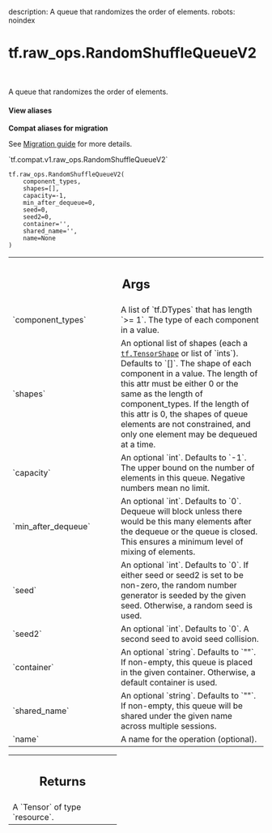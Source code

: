 description: A queue that randomizes the order of elements.
robots: noindex

# tf.raw_ops.RandomShuffleQueueV2

<!-- Insert buttons and diff -->

<table class="tfo-notebook-buttons tfo-api nocontent" align="left">

</table>



A queue that randomizes the order of elements.


<section class="expandable">
  <h4 class="showalways">View aliases</h4>
  <p>
<b>Compat aliases for migration</b>
<p>See
<a href="https://www.tensorflow.org/guide/migrate">Migration guide</a> for
more details.</p>
<p>`tf.compat.v1.raw_ops.RandomShuffleQueueV2`</p>
</p>
</section>

<pre class="devsite-click-to-copy prettyprint lang-py tfo-signature-link">
<code>tf.raw_ops.RandomShuffleQueueV2(
    component_types,
    shapes=[],
    capacity=-1,
    min_after_dequeue=0,
    seed=0,
    seed2=0,
    container=&#x27;&#x27;,
    shared_name=&#x27;&#x27;,
    name=None
)
</code></pre>



<!-- Placeholder for "Used in" -->


<!-- Tabular view -->
 <table class="responsive fixed orange">
<colgroup><col width="214px"><col></colgroup>
<tr><th colspan="2"><h2 class="add-link">Args</h2></th></tr>

<tr>
<td>
`component_types`<a id="component_types"></a>
</td>
<td>
A list of `tf.DTypes` that has length `>= 1`.
The type of each component in a value.
</td>
</tr><tr>
<td>
`shapes`<a id="shapes"></a>
</td>
<td>
An optional list of shapes (each a <a href="../../tf/TensorShape.md"><code>tf.TensorShape</code></a> or list of `ints`). Defaults to `[]`.
The shape of each component in a value. The length of this attr must
be either 0 or the same as the length of component_types. If the length of
this attr is 0, the shapes of queue elements are not constrained, and
only one element may be dequeued at a time.
</td>
</tr><tr>
<td>
`capacity`<a id="capacity"></a>
</td>
<td>
An optional `int`. Defaults to `-1`.
The upper bound on the number of elements in this queue.
Negative numbers mean no limit.
</td>
</tr><tr>
<td>
`min_after_dequeue`<a id="min_after_dequeue"></a>
</td>
<td>
An optional `int`. Defaults to `0`.
Dequeue will block unless there would be this
many elements after the dequeue or the queue is closed. This
ensures a minimum level of mixing of elements.
</td>
</tr><tr>
<td>
`seed`<a id="seed"></a>
</td>
<td>
An optional `int`. Defaults to `0`.
If either seed or seed2 is set to be non-zero, the random number
generator is seeded by the given seed.  Otherwise, a random seed is used.
</td>
</tr><tr>
<td>
`seed2`<a id="seed2"></a>
</td>
<td>
An optional `int`. Defaults to `0`.
A second seed to avoid seed collision.
</td>
</tr><tr>
<td>
`container`<a id="container"></a>
</td>
<td>
An optional `string`. Defaults to `""`.
If non-empty, this queue is placed in the given container.
Otherwise, a default container is used.
</td>
</tr><tr>
<td>
`shared_name`<a id="shared_name"></a>
</td>
<td>
An optional `string`. Defaults to `""`.
If non-empty, this queue will be shared under the given name
across multiple sessions.
</td>
</tr><tr>
<td>
`name`<a id="name"></a>
</td>
<td>
A name for the operation (optional).
</td>
</tr>
</table>



<!-- Tabular view -->
 <table class="responsive fixed orange">
<colgroup><col width="214px"><col></colgroup>
<tr><th colspan="2"><h2 class="add-link">Returns</h2></th></tr>
<tr class="alt">
<td colspan="2">
A `Tensor` of type `resource`.
</td>
</tr>

</table>

